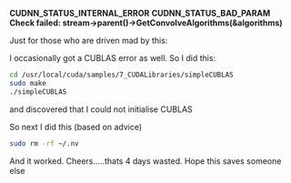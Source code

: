 **CUDNN_STATUS_INTERNAL_ERROR**
**CUDNN_STATUS_BAD_PARAM**
**Check failed: stream->parent()->GetConvolveAlgorithms(&algorithms)**

Just for those who are driven mad by this:

I occasionally got a CUBLAS error as well. So I did this:
```bash {.line-numbers}
cd /usr/local/cuda/samples/7_CUDALibraries/simpleCUBLAS
sudo make
./simpleCUBLAS
```
and discovered that I could not initialise CUBLAS

So next I did this (based on advice)
```bash {.line-numbers}
sudo rm -rf ~/.nv
```
And it worked. Cheers.....thats 4 days wasted. Hope this saves someone else
